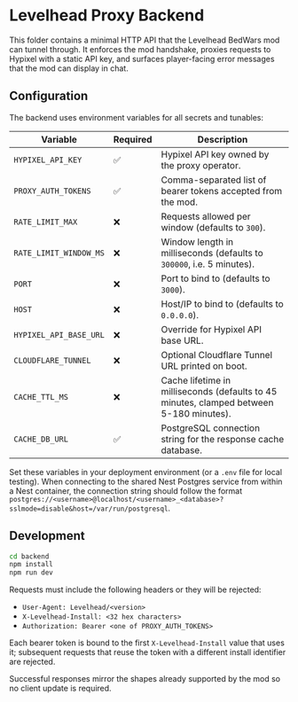 # Levelhead Proxy Backend

This folder contains a minimal HTTP API that the Levelhead BedWars mod can tunnel through. It enforces the mod handshake, proxies requests to Hypixel with a static API key, and surfaces player-facing error messages that the mod can display in chat.

## Configuration

The backend uses environment variables for all secrets and tunables:

| Variable | Required | Description |
| --- | --- | --- |
| `HYPIXEL_API_KEY` | ✅ | Hypixel API key owned by the proxy operator. |
| `PROXY_AUTH_TOKENS` | ✅ | Comma-separated list of bearer tokens accepted from the mod. |
| `RATE_LIMIT_MAX` | ❌ | Requests allowed per window (defaults to `300`). |
| `RATE_LIMIT_WINDOW_MS` | ❌ | Window length in milliseconds (defaults to `300000`, i.e. 5 minutes). |
| `PORT` | ❌ | Port to bind to (defaults to `3000`). |
| `HOST` | ❌ | Host/IP to bind to (defaults to `0.0.0.0`). |
| `HYPIXEL_API_BASE_URL` | ❌ | Override for Hypixel API base URL. |
| `CLOUDFLARE_TUNNEL` | ❌ | Optional Cloudflare Tunnel URL printed on boot. |
| `CACHE_TTL_MS` | ❌ | Cache lifetime in milliseconds (defaults to 45 minutes, clamped between 5-180 minutes). |
| `CACHE_DB_URL` | ✅ | PostgreSQL connection string for the response cache database. |

Set these variables in your deployment environment (or a `.env` file for local testing). When connecting to the shared Nest
Postgres service from within a Nest container, the connection string should follow the format
`postgres://<username>@localhost/<username>_<database>?sslmode=disable&host=/var/run/postgresql`.

## Development

```bash
cd backend
npm install
npm run dev
```

Requests must include the following headers or they will be rejected:

- `User-Agent: Levelhead/<version>`
- `X-Levelhead-Install: <32 hex characters>`
- `Authorization: Bearer <one of PROXY_AUTH_TOKENS>`

Each bearer token is bound to the first `X-Levelhead-Install` value that uses it; subsequent requests that reuse the token with a different install identifier are rejected.

Successful responses mirror the shapes already supported by the mod so no client update is required.

